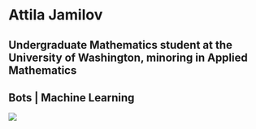 # Attila Jamilov
## Undergraduate Mathematics student at the University of Washington, minoring in Applied Mathematics
## Bots | Machine Learning

<a href="https://github.com/attilajam">
  <img src="https://github-stats-alpha.vercel.app/api?username=attilajam&cc=000&tc=fff&bc=000">
</a>
